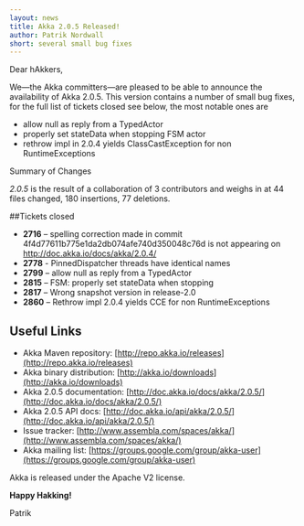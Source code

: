 ```yaml
---
layout: news
title: Akka 2.0.5 Released!
author: Patrik Nordwall
short: several small bug fixes
---
```


Dear hAkkers,

We—the Akka committers—are pleased to be able to announce the availability of Akka 2.0.5.
This version contains a number of small bug fixes, for the full list of tickets closed see below, the most notable ones are

- allow null as reply from a TypedActor
- properly set stateData when stopping FSM actor
- rethrow impl in 2.0.4 yields ClassCastException for non RuntimeExceptions

Summary of Changes

*2.0.5* is the result of a collaboration of 3 contributors and weighs in at 44 files changed, 180 insertions, 77 deletions.

##Tickets closed

* **2716** – spelling correction made in commit 4f4d77611b775e1da2db074afe740d350048c76d is not appearing on http://doc.akka.io/docs/akka/2.0.4/
* **2778** - PinnedDispatcher threads have identical names
* **2799** – allow null as reply from a TypedActor
* **2815** – FSM: properly set stateData when stopping
* **2817** – Wrong snapshot version in release-2.0 
* **2860** – Rethrow impl 2.0.4 yields CCE for non RuntimeExceptions

## Useful Links

* Akka Maven repository: [http://repo.akka.io/releases](http://repo.akka.io/releases)
* Akka binary distribution: [http://akka.io/downloads](http://akka.io/downloads)
* Akka 2.0.5 documentation: [http://doc.akka.io/docs/akka/2.0.5/](http://doc.akka.io/docs/akka/2.0.5/)
* Akka 2.0.5 API docs: [http://doc.akka.io/api/akka/2.0.5/](http://doc.akka.io/api/akka/2.0.5/)
* Issue tracker: [http://www.assembla.com/spaces/akka/](http://www.assembla.com/spaces/akka/)
* Akka mailing list: [https://groups.google.com/group/akka-user](https://groups.google.com/group/akka-user)

Akka is released under the Apache V2 license.

**Happy Hakking!**

Patrik
